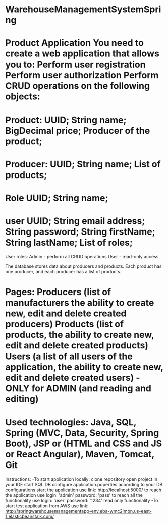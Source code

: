 # WarehouseManagementSystemSpring

Product Application
You need to create a web application that allows you to:
    Perform user registration
    Perform user authorization
    Perform CRUD operations on the following objects:
==============================================================================
Product: 
	UUID; 
	String name; 
	BigDecimal price; 
	Producer of the product;
==============================================================================
Producer: 
	UUID; 
	String name; 
	List of products;
==============================================================================
Role 
	UUID; 
	String name;
==============================================================================
user
	UUID; 
	String email address; 
	String password; 
	String firstName; 
	String lastName; 
	List of roles;
==============================================================================
User roles:
    Admin - perform all CRUD operations
    User - read-only access

The database stores data about producers and products. 
Each product has one producer, and each producer has a list of products.

Pages:
    Producers (list of manufacturers the ability to create new, edit and delete created producers)
    Products (list of products, the ability to create new, edit and delete created products)
    Users (a list of all users of the application, the ability to create new, 
	edit and delete created users) - ONLY for ADMIN (and reading and editing)
==============================================================================
Used technologies: Java, SQL, Spring (MVC, Data, Security, Spring Boot), 
JSP or (HTML and CSS and JS or React Angular), Maven, Tomcat, Git
==============================================================================


Instructions:
-To start application locally:
    clone repository
    open project in your IDE
    start SQL DB
    configure application.poperties acoording to your DB configurations
    start the application
    use link: http://localhost:5000/ to reach the application
    use login: 'admin' password: 'pass' to reach all the functionality
    use login: 'user'  password: '1234' read only functionality
-To start test application from AWS use link: 
http://springwarehousemanagementapp-env.eba-wmc2imbn.us-east-1.elasticbeanstalk.com/

